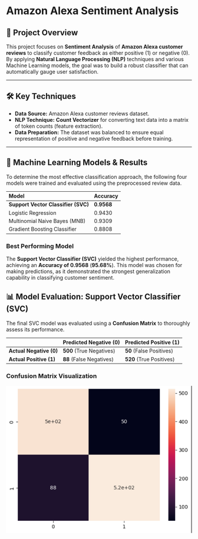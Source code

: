 # Amazon Alexa Sentiment Analysis

## 🎯 Project Overview
This project focuses on **Sentiment Analysis** of **Amazon Alexa customer reviews** to classify customer feedback as either positive (1) or negative (0). By applying **Natural Language Processing (NLP)** techniques and various Machine Learning models, the goal was to build a robust classifier that can automatically gauge user satisfaction.

---

## 🛠️ Key Techniques
* **Data Source:** Amazon Alexa customer reviews dataset.
* **NLP Technique:** **Count Vectorizer** for converting text data into a matrix of token counts (feature extraction).
* **Data Preparation:** The dataset was balanced to ensure equal representation of positive and negative feedback before training.

---

## 🧠 Machine Learning Models & Results
To determine the most effective classification approach, the following four models were trained and evaluated using the preprocessed review data.

| Model | Accuracy |
| :--- | :--- |
| **Support Vector Classifier (SVC)** | **0.9568** |
| Logistic Regression | 0.9430 |
| Multinomial Naive Bayes (MNB) | 0.9309 |
| Gradient Boosting Classifier | 0.8808 |

### Best Performing Model
The **Support Vector Classifier (SVC)** yielded the highest performance, achieving an **Accuracy of 0.9568** (**95.68%**). This model was chosen for making predictions, as it demonstrated the strongest generalization capability in classifying customer sentiment.
## 📊 Model Evaluation: Support Vector Classifier (SVC)

The final SVC model was evaluated using a **Confusion Matrix** to thoroughly assess its performance.

| | Predicted Negative (0) | Predicted Positive (1) |
| :--- | :--- | :--- |
| **Actual Negative (0)** | **500** (True Negatives) | **50** (False Positives) |
| **Actual Positive (1)** | **88** (False Negatives) | **520** (True Positives) |

### Confusion Matrix Visualization
![Confusion Matrix for SVC Model on Amazon Alexa Reviews](images/Screenshot%202025-10-26%20115339.png)
